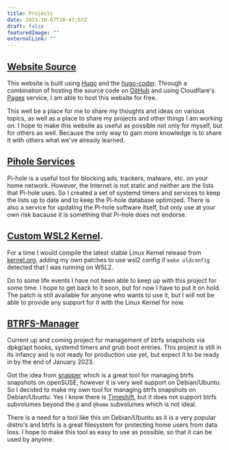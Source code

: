 ```yaml
---
title: Projects
date: 2023-10-07T10:47:57Z
draft: false
featuredImage: ""
externalLink: ""
---
```


## [Website Source](https://github.com/MichaelSchaecher/website)

This website is built using [Hugo](https://gohugo.io/) and the [hugo-coder](https://github.com/luizdepra/hugo-coder). Through a combination of hosting the source code on [GitHub](https://github.com) and using Cloudflare's [Pages](https://pages.cloudflare.com/) service, I am able to host this website for free.

This well be a place for me to share my thoughts and ideas on various topics, as well as a place to share my projects and other things I am working on. I hope to make this website as useful as possible not only for myself, but for others as well. Because the only way to gain more knowledge is to share it with others what we've already learned.


## [Pihole Services](https://github.com/MichaelSchaecher/pihole-services)

Pi-hole is a useful tool for blocking ads, trackers, malware, etc. on your home network. However, the Internet is not static and neither are the lists that Pi-hole uses. So I created a set of systemd timers and services to keep the lists up to date and to keep the Pi-hole database optimized. There is also a service for updating the Pi-hole software itself, but only use at your own risk bacause it is something that Pi-hole does not endorse.

## [Custom WSL2 Kernel](https://raw.githubusercontent.com/MichaelSchaecher/MichaelSchaecher/main/patchs/wsl-support.patch).

For a time I would compile the latest stable Linux Kernel release from [kernel.org](https://www.kernel.org/), adding my own patches to use wsl2 config if `make oldconfig` detected that I was running on WSL2.

Do to some life events I have not been able to keep up with this project for some time. I hope to get back to it soon, but for now I have to put it on hold. The patch is still available for anyone who wants to use it, but I will not be able to provide any support for it with the Linux Kernel for now.

## [BTRFS-Manager](https://github.com/MichaelSchaecher/btrfs-manager)

Current up and coming project for management of btrfs snapshots via dpkg/apt hooks, systemd timers and grub boot entries. This project is still in its infancy and is not ready for production use yet, but expect it to be ready in by the end of January 2023.

Got the idea from [snapper](https://en.opensuse.org/openSUSE:Snapper_Tutorial) which is a great tool for managing btrfs snapshots on openSUSE, however it is very well support on Debian/Ubuntu. So I decided to make my own tool for managing btrfs snapshots on Debian/Ubuntu. Yes I know there is [Timeshift](https://github.com/linuxmint/timeshift), but it does not support btrfs subvolumes beyond the `@` and `@home` subvolumes which is not ideal.

There is a need for a tool like this on Debian/Ubuntu as it is a very popular distro's and btrfs is a great filesystem for protecting home users from data loss. I hope to make this tool as easy to use as possible, so that it can be used by anyone.
